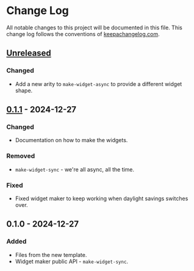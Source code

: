 # Change Log
All notable changes to this project will be documented in this file. This change log follows the conventions of [keepachangelog.com](http://keepachangelog.com/).

## [Unreleased]
### Changed
- Add a new arity to `make-widget-async` to provide a different widget shape.

## [0.1.1] - 2024-12-27
### Changed
- Documentation on how to make the widgets.

### Removed
- `make-widget-sync` - we're all async, all the time.

### Fixed
- Fixed widget maker to keep working when daylight savings switches over.

## 0.1.0 - 2024-12-27
### Added
- Files from the new template.
- Widget maker public API - `make-widget-sync`.

[Unreleased]: https://sourcehost.site/your-name/effective-agents-clj/compare/0.1.1...HEAD
[0.1.1]: https://sourcehost.site/your-name/effective-agents-clj/compare/0.1.0...0.1.1
